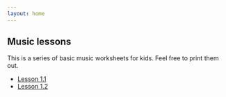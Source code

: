 ```yaml
---
layout: home
---
```


## Music lessons

This is a series of basic music worksheets for kids.  Feel free to print them
out.

* [Lesson 1.1](lessons/1-1)
* [Lesson 1.2](lessons/1-2)
